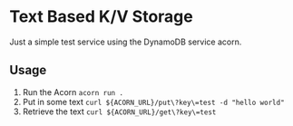 # Text Based K/V Storage

Just a simple test service using the DynamoDB service acorn.

## Usage

1) Run the Acorn `acorn run .`
2) Put in some text `curl ${ACORN_URL}/put\?key\=test -d "hello world"`
3) Retrieve the text `curl ${ACORN_URL}/get\?key\=test`
